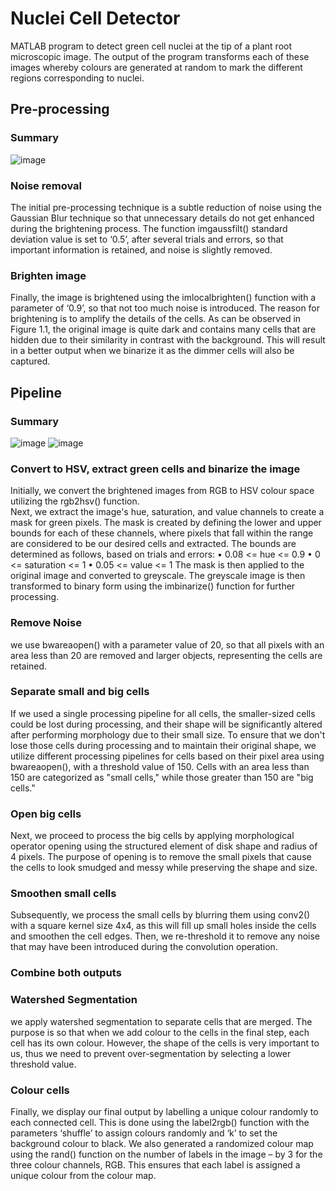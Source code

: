 # Nuclei Cell Detector
MATLAB program to detect green cell nuclei at the tip of a plant root microscopic image. The output of the program transforms each of these images whereby colours are generated at random to mark the different regions corresponding to nuclei. 

## Pre-processing
### Summary
![image](https://github.com/xtGitCode/Nuclei-Cell-Detector/assets/103571608/6506375a-18f9-424d-84fc-616264da22f3)

### Noise removal
The initial pre-processing technique is a subtle reduction of noise using the Gaussian Blur technique 
so that unnecessary details do not get enhanced during the brightening process. The function 
imgaussfilt() standard deviation value is set to ‘0.5’, after several trials and errors, so that important 
information is retained, and noise is slightly removed.  

### Brighten image
Finally, the image is brightened using the imlocalbrighten() function with a parameter of ‘0.9’, so 
that not too much noise is introduced. The reason for brightening is to amplify the details of the 
cells. As can be observed in Figure 1.1, the original image is quite dark and contains many cells that 
are hidden due to their similarity in contrast with the background. This will result in a better output 
when we binarize it as the dimmer cells will also be captured.  

## Pipeline
### Summary
![image](https://github.com/xtGitCode/Nuclei-Cell-Detector/assets/103571608/021f45e9-c3f0-4ada-bc6b-1e91c3546964)
![image](https://github.com/xtGitCode/Nuclei-Cell-Detector/assets/103571608/aab9d27d-0f3d-422a-9920-18a5bf7d5e85)

### Convert to HSV, extract green cells and binarize the image 
Initially, we convert the brightened images from RGB to HSV colour space utilizing the rgb2hsv() 
function.  
Next, we extract the image's hue, saturation, and value channels to create a mask for green pixels. 
The mask is created by defining the lower and upper bounds for each of these channels, where 
pixels that fall within the range are considered to be our desired cells and extracted. The bounds are 
determined as follows, based on trials and errors: 
• 0.08 <= hue <= 0.9 
• 0 <= saturation <= 1 
• 0.05 <= value <= 1 
The mask is then applied to the original image and converted to greyscale. The greyscale image is 
then transformed to binary form using the imbinarize() function for further processing.

### Remove Noise
we use bwareaopen() with a parameter value of 20, so that 
all pixels with an area less than 20 are removed and larger objects, representing the cells are 
retained. 

### Separate small and big cells 
If we used a single processing pipeline for all cells, the smaller-sized cells could be lost during 
processing, and their shape will be significantly altered after performing morphology due to their 
small size. 
To ensure that we don't lose those cells during processing and to maintain their original shape, we 
utilize different processing pipelines for cells based on their pixel area using bwareaopen(), with a 
threshold value of 150. Cells with an area less than 150 are categorized as "small cells," while those 
greater than 150 are "big cells."

### Open big cells
Next, we proceed to process the big cells by applying morphological operator opening using the 
structured element of disk shape and radius of 4 pixels. The purpose of opening is to remove the 
small pixels that cause the cells to look smudged and messy while preserving the shape and size.

### Smoothen small cells 
Subsequently, we process the small cells by blurring them using conv2() with a square kernel size 
4x4, as this will fill up small holes inside the cells and smoothen the cell edges. Then, we re-threshold 
it to remove any noise that may have been introduced during the convolution operation. 

### Combine both outputs 

### Watershed Segmentation 
we apply watershed segmentation to separate cells that are merged. The purpose is so 
that when we add colour to the cells in the final step, each cell has its own colour. However, the 
shape of the cells is very important to us, thus we need to prevent over-segmentation by selecting a 
lower threshold value. 

### Colour cells
Finally, we display our final output by labelling a unique colour randomly to each connected cell. This 
is done using the label2rgb() function with the parameters ‘shuffle’ to assign colours randomly and 
‘k’ to set the background colour to black. We also generated a randomized colour map using the 
rand() function on the number of labels in the image – by 3 for the three colour channels, RGB. This 
ensures that each label is assigned a unique colour from the colour map.  


